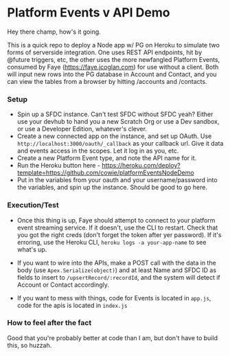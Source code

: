 # Platform Events v API Demo

Hey there champ, how's it going.

This is a quick repo to deploy a Node app w/ PG on Heroku to simulate two forms of serverside integration. One uses REST API endpoints, hit by @future triggers, etc, the other uses the more newfangled Platform Events, consumed by Faye (https://faye.jcoglan.com) for use without a client. Both will input new rows into the PG database in Account and Contact, and you can view the tables from a browser by hitting /accounts and /contacts.

### Setup
* Spin up a SFDC instance. Can't test SFDC without SFDC yeah? Either use your devhub to hand you a new Scratch Org or use a Dev sandbox, or use a Developer Edition, whatever's clever.
* Create a new connected app on the instance, and set up OAuth. Use `http://localhost:3000/oauth/_callback` as your callback url. Give it data and events access in the scopes. Let it log in as you, etc.
* Create a new Platform Event type, and note the API name for it.
* Run the Heroku button here - https://heroku.com/deploy?template=https://github.com/cowie/platformEventsNodeDemo
* Put in the variables from your oauth and your username/password into the variables, and spin up the instance. Should be good to go here.

### Execution/Test
* Once this thing is up, Faye should attempt to connect to your platform event  streaming service. If it doesn't, use the CLI to restart. Check that you got the right creds (don't forget the token after yer password). If it's erroring, use the Heroku CLI, `heroku logs -a your-app-name` to see what's up.
* If you want to wire into the APIs, make a POST call with the data in the body (use `Apex.Serialize(object)`) and at least Name and SFDC ID as fields to insert to `/upsertRecord/:recordId`, and the system will detect if Account or Contact accordingly.

*  If you want to mess with things, code for Events is located in `app.js`, code for the apis is located in `index.js`


### How to feel after the fact
Good that you're probably better at code than I am, but don't have to build this, so huzzah.
